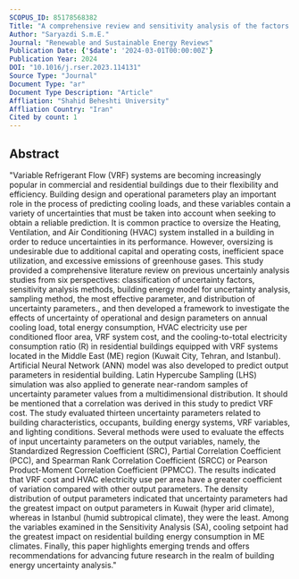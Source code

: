 ```yaml
---
SCOPUS_ID: 85178568382
Title: "A comprehensive review and sensitivity analysis of the factors affecting the performance of buildings equipped with Variable Refrigerant Flow system in Middle East climates"
Author: "Saryazdi S.m.E."
Journal: "Renewable and Sustainable Energy Reviews"
Publication Date: {'$date': '2024-03-01T00:00:00Z'}
Publication Year: 2024
DOI: "10.1016/j.rser.2023.114131"
Source Type: "Journal"
Document Type: "ar"
Document Type Description: "Article"
Affliation: "Shahid Beheshti University"
Affliation Country: "Iran"
Cited by count: 1
---
```


## Abstract
"Variable Refrigerant Flow (VRF) systems are becoming increasingly popular in commercial and residential buildings due to their flexibility and efficiency. Building design and operational parameters play an important role in the process of predicting cooling loads, and these variables contain a variety of uncertainties that must be taken into account when seeking to obtain a reliable prediction. It is common practice to oversize the Heating, Ventilation, and Air Conditioning (HVAC) system installed in a building in order to reduce uncertainties in its performance. However, oversizing is undesirable due to additional capital and operating costs, inefficient space utilization, and excessive emissions of greenhouse gases. This study provided a comprehensive literature review on previous uncertainly analysis studies from six perspectives: classification of uncertainty factors, sensitivity analysis methods, building energy model for uncertainty analysis, sampling method, the most effective parameter, and distribution of uncertainty parameters., and then developed a framework to investigate the effects of uncertainty of operational and design parameters on annual cooling load, total energy consumption, HVAC electricity use per conditioned floor area, VRF system cost, and the cooling-to-total electricity consumption ratio (R) in residential buildings equipped with VRF systems located in the Middle East (ME) region (Kuwait City, Tehran, and Istanbul). Artificial Neural Network (ANN) model was also developed to predict output parameters in residential building. Latin Hypercube Sampling (LHS) simulation was also applied to generate near-random samples of uncertainty parameter values from a multidimensional distribution. It should be mentioned that a correlation was derived in this study to predict VRF cost. The study evaluated thirteen uncertainty parameters related to building characteristics, occupants, building energy systems, VRF variables, and lighting conditions. Several methods were used to evaluate the effects of input uncertainty parameters on the output variables, namely, the Standardized Regression Coefficient (SRC), Partial Correlation Coefficient (PCC), and Spearman Rank Correlation Coefficient (SRCC) or Pearson Product-Moment Correlation Coefficient (PPMCC). The results indicated that VRF cost and HVAC electricity use per area have a greater coefficient of variation compared with other output parameters. The density distribution of output parameters indicated that uncertainty parameters had the greatest impact on output parameters in Kuwait (hyper arid climate), whereas in Istanbul (humid subtropical climate), they were the least. Among the variables examined in the Sensitivity Analysis (SA), cooling setpoint had the greatest impact on residential building energy consumption in ME climates. Finally, this paper highlights emerging trends and offers recommendations for advancing future research in the realm of building energy uncertainty analysis."

